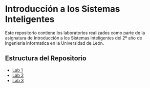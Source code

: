# Introducción a los Sistemas Inteligentes

Este repositorio contiene los laboratorios realizados como parte de la asignatura de Introducción a los Sistemas Inteligentes del 2º año de Ingenieria informatica en la Universidad de León.

## Estructura del Repositorio
- [Lab 1](./Lab1/README.md)
- [Lab 2](./Lab2/README.md)
- [Lab 3](./Lab3/README.md)
